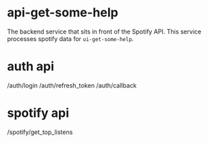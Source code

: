 # api-get-some-help

The backend service that sits in front of the Spotify API. This service processes spotify data for `ui-get-some-help`.

# auth api

/auth/login
/auth/refresh_token
/auth/callback

# spotify api

/spotify/get_top_listens

